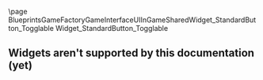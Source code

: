 \page BlueprintsGameFactoryGameInterfaceUIInGameSharedWidget_StandardButton_Togglable Widget_StandardButton_Togglable
## Widgets aren't supported by this documentation (yet)
